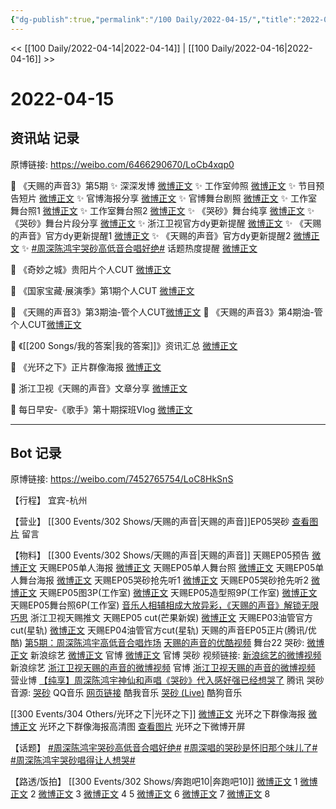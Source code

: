 ```yaml
---
{"dg-publish":true,"permalink":"/100 Daily/2022-04-15/","title":"2022-04-15","created":"2022-11-21T16:42:11.000+08:00","updated":"2023-04-11T14:46:34.000+08:00"}
---
```



<< [[100 Daily/2022-04-14\|2022-04-14]] | [[100 Daily/2022-04-16\|2022-04-16]] >>

# 2022-04-15

## 资讯站 记录

原博链接: https://weibo.com/6466290670/LoCb4xqp0

💫 《天赐的声音3》第5期
✨ 深深发博 [微博正文](https://m.weibo.cn/6466290670/4758659962507342)
✨ 工作室帅照 [微博正文](https://m.weibo.cn/6466290670/4758646388426883)
✨ 节目预告短片 [微博正文](https://m.weibo.cn/6466290670/4758459793279813)
✨ 官博海报分享 [微博正文](https://m.weibo.cn/6466290670/4758478357006569)
✨ 官博舞台剧照 [微博正文](https://m.weibo.cn/6466290670/4758548066865515)
✨ 工作室舞台照1 [微博正文](https://m.weibo.cn/6466290670/4758613484639978)
✨ 工作室舞台照2 [微博正文](https://m.weibo.cn/6466290670/4758658593853404)
✨ 《哭砂》舞台纯享 [微博正文](https://m.weibo.cn/6466290670/4758640306946500)
✨ 《哭砂》舞台片段分享 [微博正文](https://m.weibo.cn/6466290670/4758657935873647)
✨ 浙江卫视官方dy更新提醒 [微博正文](https://m.weibo.cn/6466290670/4758634783049226)
✨ 《天赐的声音》官方dy更新提醒1 [微博正文](https://m.weibo.cn/6466290670/4758634113012156)
✨ 《天赐的声音》官方dy更新提醒2 [微博正文](https://m.weibo.cn/6466290670/4758612188856806)
✨ [#周深陈鸿宇哭砂高低音合唱好绝#](https://s.weibo.com/weibo?q=%23%E5%91%A8%E6%B7%B1%E9%99%88%E9%B8%BF%E5%AE%87%E5%93%AD%E7%A0%82%E9%AB%98%E4%BD%8E%E9%9F%B3%E5%90%88%E5%94%B1%E5%A5%BD%E7%BB%9D%23) 话题热度提醒 [微博正文](https://m.weibo.cn/6466290670/4758660402122189)

💫 《奇妙之城》贵阳片个人CUT [微博正文](https://m.weibo.cn/6466290670/4758558988304646)

💫 《国家宝藏·展演季》第1期个人CUT [微博正文](https://m.weibo.cn/6466290670/4758541279691901)

💫 《天赐的声音3》第3期油-管个人CUT[微博正文](https://m.weibo.cn/6466290670/4758546173924846)
💫 《天赐的声音3》第4期油-管个人CUT[微博正文](https://m.weibo.cn/6466290670/4758553459425379)

💫 《[[200 Songs/我的答案\|我的答案]]》资讯汇总 [微博正文](https://m.weibo.cn/6466290670/4758506501310576)

💫 《光环之下》正片群像海报 [微博正文](https://m.weibo.cn/6466290670/4758479443331990)

💫 浙江卫视《天赐的声音》文章分享 [微博正文](https://m.weibo.cn/6466290670/4758486371797108)

💫 每日早安-《歌手》第十期探班Vlog [微博正文](https://m.weibo.cn/6466290670/4758432517980677)

---
## Bot 记录

原博链接: https://weibo.com/7452765754/LoC8HkSnS

【行程】
宜宾-杭州

【营业】
[](https://m.weibo.cn/1736988591/4758659130724051) [[300 Events/302 Shows/天赐的声音\|天赐的声音]]EP05哭砂
[查看图片](https://wx1.sinaimg.cn/large/0088n2Pggy1h1aub9dsytj30yi07c0t2.jpg) 留言 [](https://m.weibo.cn/1736988591/4757875429478010)

【物料】
[[300 Events/302 Shows/天赐的声音\|天赐的声音]]
[](https://m.weibo.cn/2591595652/4758470220055012) 天赐EP05预告
[微博正文](https://m.weibo.cn/1315706994/4758472023343573) 天赐EP05单人海报
[微博正文](https://m.weibo.cn/1315706994/4758547529469631) 天赐EP05单人舞台照
[微博正文](https://m.weibo.cn/1315706994/4758607922469390) 天赐EP05单人舞台海报
[微博正文](https://m.weibo.cn/5876797510/4758613295629596) 天赐EP05哭砂抢先听1
[微博正文](https://m.weibo.cn/5876797510/4758633609433812) 天赐EP05哭砂抢先听2
[微博正文](https://m.weibo.cn/7478855230/4758612537249129) 天赐EP05图3P(工作室)
[微博正文](https://m.weibo.cn/7478855230/4758643062606113) 天赐EP05造型照9P(工作室)
[微博正文](https://m.weibo.cn/7478855230/4758657822886296) 天赐EP05舞台照6P(工作室)
[音乐人相辅相成大放异彩，《天赐的声音》解锁无限巧思](https://weibo.cn/sinaurl?u=https%3A%2F%2Fmp.weixin.qq.com%2Fs%2FStNBPYgBzTAQJmbpcvt4jQ) 浙江卫视天赐推文
[](https://m.weibo.cn/1591169702/4758665389934352) 天赐EP05 cut(芒果新娱)
[微博正文](https://m.weibo.cn/6466290670/4758546173924846) 天赐EP03油管官方cut(星轨)
[微博正文](https://m.weibo.cn/6466290670/4758553459425379) 天赐EP04油管官方cut(星轨)
天赐的声音EP05正片(腾讯/优酷)
[第5期：周深陈鸿宇高低音合唱炸场](https://weibo.cn/sinaurl?u=http%3A%2F%2Fv.qq.com%2Fx%2Fcover%2Fmzc00200lopqvdw%2Ff0042or81e0.html)
[天赐的声音的优酷视频](https://weibo.cn/sinaurl?u=https%3A%2F%2Fv.youku.com%2Fv_show%2Fid_XNTIwNTM0NjgyOA%3D%3D.html%3Fsharefrom%3Diphone%26scene%3Dlong%26playMode%3Dnormal%26sharekey%3Db5a2d3231fb6ff1821bd4d8181db363b3)
舞台22 哭砂:
[微博正文](https://m.weibo.cn/1878335471/4758638134298431) 新浪综艺
[微博正文](https://m.weibo.cn/1315706994/4758655746445619) 官博
[微博正文](https://m.weibo.cn/1315706994/4758663052918893) 官博
哭砂 视频链接:
[新浪综艺的微博视频](https://video.weibo.com/show?fid=1034:4758623877005392) 新浪综艺
[浙江卫视天赐的声音的微博视频](https://video.weibo.com/show?fid=1034:4758610484592675) 官博
[浙江卫视天赐的声音的微博视频](https://video.weibo.com/show?fid=1034:4758618172751941) 营业博
[【纯享】周深陈鸿宇神仙和声唱《哭砂》代入感好强已经想哭了](https://weibo.cn/sinaurl?u=http%3A%2F%2Fv.qq.com%2Fx%2Fcover%2Fmzc00200lopqvdw%2Fq00425rw62a.html) 腾讯
哭砂 音源:
[哭砂](https://weibo.cn/sinaurl?u=https%3A%2F%2Fc.y.qq.com%2Fbase%2Ffcgi-bin%2Fu%3F__%3DNa6E7f484ZQ4) QQ音乐
[网页链接](https://weibo.cn/sinaurl?u=https%3A%2F%2Fm.kuwo.cn%2Fyinyue%2F217151452%3Ff%3Dip%26t%3Dsinawb) 酷我音乐
[哭砂 (Live)](https://weibo.cn/sinaurl?u=https%3A%2F%2Ft1.kugou.com%2Fsong.html%3Fid%3D5Qoxt10zyV2) 酷狗音乐

[[300 Events/304 Others/光环之下\|光环之下]]
[微博正文](https://m.weibo.cn/6524418754/4758472032258700) 光环之下群像海报
[微博正文](https://m.weibo.cn/1642592432/4758478357267222) 光环之下群像海报高清图
[查看图片](https://wx2.sinaimg.cn/large/0088n2Pggy1h1aqhu8j9gj30u01syqg2.jpg) 光环之下微博开屏

【话题】
[#周深陈鸿宇哭砂高低音合唱好绝#](https://s.weibo.com/weibo?q=%23%E5%91%A8%E6%B7%B1%E9%99%88%E9%B8%BF%E5%AE%87%E5%93%AD%E7%A0%82%E9%AB%98%E4%BD%8E%E9%9F%B3%E5%90%88%E5%94%B1%E5%A5%BD%E7%BB%9D%23)
[#周深唱的哭砂是怀旧那个味儿了#](https://s.weibo.com/weibo?q=%23%E5%91%A8%E6%B7%B1%E5%94%B1%E7%9A%84%E5%93%AD%E7%A0%82%E6%98%AF%E6%80%80%E6%97%A7%E9%82%A3%E4%B8%AA%E5%91%B3%E5%84%BF%E4%BA%86%23)
[#周深陈鸿宇哭砂唱得让人想哭#](https://s.weibo.com/weibo?q=%23%E5%91%A8%E6%B7%B1%E9%99%88%E9%B8%BF%E5%AE%87%E5%93%AD%E7%A0%82%E5%94%B1%E5%BE%97%E8%AE%A9%E4%BA%BA%E6%83%B3%E5%93%AD%23)

【路透/饭拍】
[[300 Events/302 Shows/奔跑吧10\|奔跑吧10]]
[微博正文](https://m.weibo.cn/5453477559/4758453690830024) 1
[微博正文](https://m.weibo.cn/5453477559/4758453174928865) 2
[微博正文](https://m.weibo.cn/5453477559/4758452633076425) 3
[微博正文](https://m.weibo.cn/5453477559/4758452126091761) 4
[](https://m.weibo.cn/6744869377/4758486519644567) 5
[微博正文](https://m.weibo.cn/7495641082/4758515413684198) 6
[微博正文](https://m.weibo.cn/5453477559/4758577312432191) 7
[微博正文](https://m.weibo.cn/7458115630/4758654869311102) 8
